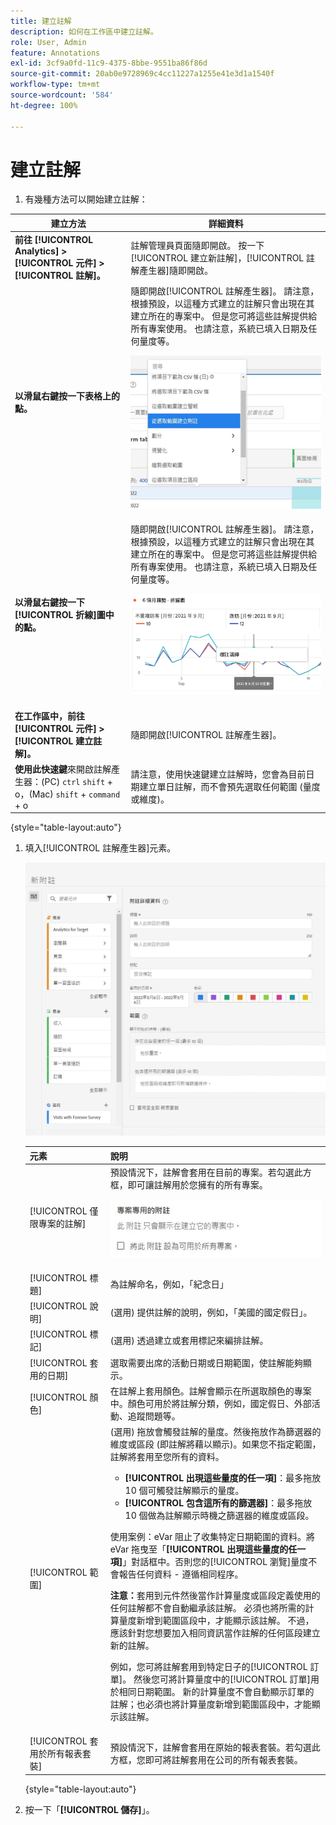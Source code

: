```yaml
---
title: 建立註解
description: 如何在工作區中建立註解。
role: User, Admin
feature: Annotations
exl-id: 3cf9a0fd-11c9-4375-8bbe-9551ba86f86d
source-git-commit: 20ab0e9728969c4cc11227a1255e41e3d1a1540f
workflow-type: tm+mt
source-wordcount: '584'
ht-degree: 100%

---
```


# 建立註解

1. 有幾種方法可以開始建立註解：

| 建立方法 | 詳細資料 |
| --- | --- |
| **前往 [!UICONTROL Analytics] > [!UICONTROL 元件] > [!UICONTROL 註解]。** | 註解管理員頁面隨即開啟。 按一下[!UICONTROL 建立新註解]，[!UICONTROL 註解產生器]隨即開啟。 |
| **以滑鼠右鍵按一下表格上的點。** | 隨即開啟[!UICONTROL 註解產生器]。 請注意，根據預設，以這種方式建立的註解只會出現在其建立所在的專案中。 但是您可將這些註解提供給所有專案使用。 也請注意，系統已填入日期及任何量度等。<p>![](assets/annotate-table.png) |
| **以滑鼠右鍵按一下[!UICONTROL 折線]圖中的點。** | 隨即開啟[!UICONTROL 註解產生器]。 請注意，根據預設，以這種方式建立的註解只會出現在其建立所在的專案中。 但是您可將這些註解提供給所有專案使用。 也請注意，系統已填入日期及任何量度等。<p>![](assets/annotate-line.png) |
| **在工作區中，前往[!UICONTROL 元件] > [!UICONTROL 建立註解]。** | 隨即開啟[!UICONTROL 註解產生器]。 |
| **使用此快速鍵**&#x200B;來開啟註解產生器：(PC) `ctrl` `shift` + o，(Mac) `shift` + `command` + o | 請注意，使用快速鍵建立註解時，您會為目前日期建立單日註解，而不會預先選取任何範圍 (量度或維度)。 |

{style="table-layout:auto"}

1. 填入[!UICONTROL 註解產生器]元素。

   ![](assets/ann-builder.png)

   | 元素 | 說明 |
   | --- | --- |
   | [!UICONTROL 僅限專案的註解] | 預設情況下，註解會套用在目前的專案。若勾選此方框，即可讓註解用於您擁有的所有專案。<p> ![](assets/project-only.png) |
   | [!UICONTROL 標題] | 為註解命名，例如，「紀念日」 |
   | [!UICONTROL 說明] | (選用) 提供註解的說明，例如，「美國的國定假日」。 |
   | [!UICONTROL 標記] | (選用) 透過建立或套用標記來編排註解。 |
   | [!UICONTROL 套用的日期] | 選取需要出席的活動日期或日期範圍，使註解能夠顯示。 |
   | [!UICONTROL 顏色] | 在註解上套用顏色。註解會顯示在所選取顏色的專案中。顏色可用於將註解分類，例如，國定假日、外部活動、追蹤問題等。 |
   | [!UICONTROL 範圍] | (選用) 拖放會觸發註解的量度。然後拖放作為篩選器的維度或區段 (即註解將藉以顯示)。如果您不指定範圍，註解將套用至您所有的資料。<ul><li>**[!UICONTROL 出現這些量度的任一項]**：最多拖放 10 個可觸發註解顯示的量度。</li><li>**[!UICONTROL 包含這所有的篩選器]**：最多拖放 10 個做為註解顯示時機之篩選器的維度或區段。</li></ul><p>使用案例：eVar 阻止了收集特定日期範圍的資料。將 eVar 拖曳至「**[!UICONTROL 出現這些量度的任一項]**」對話框中。否則您的[!UICONTROL 瀏覽]量度不會報告任何資料 - 遵循相同程序。<p>**注意：**&#x200B;套用到元件然後當作計算量度或區段定義使用的任何註解都不會自動繼承該註解。 必須也將所需的計算量度新增到範圍區段中，才能顯示該註解。 不過，應該針對您想要加入相同資訊當作註解的任何區段建立新的註解。<p>例如，您可將註解套用到特定日子的[!UICONTROL 訂單]。 然後您可將計算量度中的[!UICONTROL 訂單]用於相同日期範圍。 新的計算量度不會自動顯示訂單的註解；也必須也將計算量度新增到範圍區段中，才能顯示該註解。 |
   | [!UICONTROL 套用於所有報表套裝] | 預設情況下，註解會套用在原始的報表套裝。若勾選此方框，您即可將註解套用在公司的所有報表套裝。 |

   {style="table-layout:auto"}

1. 按一下「**[!UICONTROL 儲存]**」。
